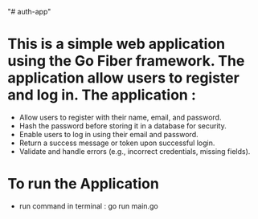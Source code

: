"# auth-app" 

# This is a simple web application using the Go Fiber framework. The application allow users to register and log in. The application :

- Allow users to register with their name, email, and password.
- Hash the password before storing it in a database for security.
- Enable users to log in using their email and password.
- Return a success message or token upon successful login.
- Validate and handle errors (e.g., incorrect credentials, missing fields).

# To run the Application

- run command in terminal : go run main.go
